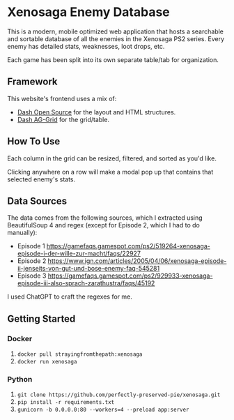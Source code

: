 # Xenosaga Enemy Database
This is a modern, mobile optimized web application that hosts a searchable and sortable database of all the enemies in the Xenosaga PS2 series. Every enemy has detailed stats, weaknesses, loot drops, etc. 

Each game has been split into its own separate table/tab for organization.

## Framework
This website's frontend uses a mix of:

* [Dash Open Source](https://dash.plotly.com/) for the layout and HTML structures.
* [Dash AG-Grid](https://dash.plotly.com/dash-ag-grid) for the grid/table.

## How To Use
Each column in the grid can be resized, filtered, and sorted as you'd like. 

Clicking anywhere on a row will make a modal pop up that contains that selected enemy's stats.

## Data Sources
The data comes from the following sources, which I extracted using BeautifulSoup 4 and regex (except for Episode 2, which I had to do manually):

* Episode 1 https://gamefaqs.gamespot.com/ps2/519264-xenosaga-episode-i-der-wille-zur-macht/faqs/22927
* Episode 2 https://www.ign.com/articles/2005/04/06/xenosaga-episode-ii-jenseits-von-gut-und-bose-enemy-faq-545281
* Episode 3 https://gamefaqs.gamespot.com/ps2/929933-xenosaga-episode-iii-also-sprach-zarathustra/faqs/45192

I used ChatGPT to craft the regexes for me.

## Getting Started

### Docker
1. `docker pull strayingfromthepath:xenosaga`
2. `docker run xenosaga`

### Python
1. `git clone https://github.com/perfectly-preserved-pie/xenosaga.git`
2. `pip install -r requirements.txt`
3. `gunicorn -b 0.0.0.0:80 --workers=4 --preload app:server`
